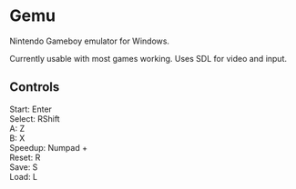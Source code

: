 # Gemu
Nintendo Gameboy emulator for Windows.

Currently usable with most games working. Uses SDL for video and input.

## Controls

Start: Enter  
Select: RShift  
A: Z  
B: X  
Speedup: Numpad +  
Reset: R  
Save: S  
Load: L
